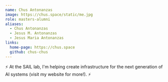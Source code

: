 ```yaml
---
name: Chus Antonanzas
image: https://chus.space/static/me.jpg
role: masters-alumni
aliases:
  - Chus Antonanzas
  - Jesus M. Antonanzas
  - Jesus Maria Antonanzas
links:
  home-page: https://chus.space
  github: chus-chus
---
```


⚡️ At the SAIL lab, I'm helping create infrastructure for the next generation of AI systems (visit my website for more!). ⚡️
